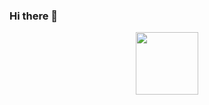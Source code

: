 ### Hi there 👋

<p align="center"><a href="https://sefiks.com/"><img src="https://github.com/serengil/serengil/blob/master/icons/wordpress.png" width="100" height="100"></a></p>

<!--
**serengil/serengil** is a ✨ _special_ ✨ repository because its `README.md` (this file) appears on your GitHub profile.

Here are some ideas to get you started:

- 🔭 I’m currently working on ...
- 🌱 I’m currently learning ...
- 👯 I’m looking to collaborate on ...
- 🤔 I’m looking for help with ...
- 💬 Ask me about ...
- 📫 How to reach me: ...
- 😄 Pronouns: ...
- ⚡ Fun fact: ...
-->
